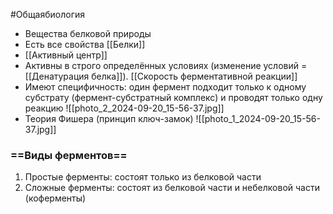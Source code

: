 #Общаябиология 
- Вещества белковой природы
- Есть все свойства [[Белки]]
- [[Активный центр]] 
- Активны в строго определённых условиях (изменение условий = [[Денатурация белка]]). [[Скорость ферментативной реакции]] 
- Имеют специфичность: один фермент подходит только к одному субстрату (фермент-субстратный комплекс) и проводят только одну реакцию
![[photo_2_2024-09-20_15-56-37.jpg]]
- Теория Фишера (принцип ключ-замок)
![[photo_1_2024-09-20_15-56-37.jpg]]
### ==Виды ферментов==
1. Простые ферменты: состоят только из белковой части
2. Сложные ферменты: состоят из белковой части и небелковой части (коферменты)